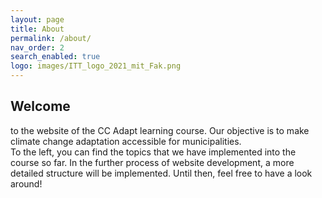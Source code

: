 ```yaml
---
layout: page
title: About
permalink: /about/
nav_order: 2
search_enabled: true
logo: images/ITT_logo_2021_mit_Fak.png
---
```


## Welcome ## 
to the website of the CC Adapt learning course. Our objective is to make climate change adaptation accessible for municipalities. <br>
To the left, you can find the topics that we have implemented into the course so far. In the further process of website development, a more detailed structure will be implemented.
Until then, feel free to have a look around!

